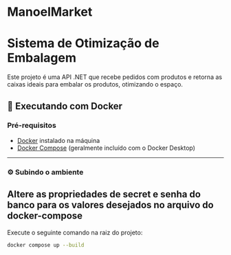 # ManoelMarket
# Sistema de Otimização de Embalagem

Este projeto é uma API .NET que recebe pedidos com produtos e retorna as caixas ideais para embalar os produtos, otimizando o espaço.

## 🐳 Executando com Docker

### Pré-requisitos

- [Docker](https://www.docker.com/) instalado na máquina
- [Docker Compose](https://docs.docker.com/compose/) (geralmente incluído com o Docker Desktop)

---

### ⚙️ Subindo o ambiente
Altere as propriedades de secret e senha do banco para os valores desejados no arquivo do docker-compose
---
Execute o seguinte comando na raiz do projeto:

```bash
docker compose up --build

